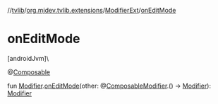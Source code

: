//[tvlib](../../../index.md)/[org.mjdev.tvlib.extensions](../index.md)/[ModifierExt](index.md)/[onEditMode](on-edit-mode.md)

# onEditMode

[androidJvm]\

@[Composable](https://developer.android.com/reference/kotlin/androidx/compose/runtime/Composable.html)

fun [Modifier](https://developer.android.com/reference/kotlin/androidx/compose/ui/Modifier.html).[onEditMode](on-edit-mode.md)(other: @[Composable](https://developer.android.com/reference/kotlin/androidx/compose/runtime/Composable.html)[Modifier](https://developer.android.com/reference/kotlin/androidx/compose/ui/Modifier.html).() -&gt; [Modifier](https://developer.android.com/reference/kotlin/androidx/compose/ui/Modifier.html)): [Modifier](https://developer.android.com/reference/kotlin/androidx/compose/ui/Modifier.html)
